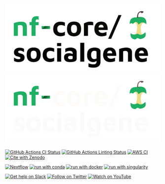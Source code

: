 # ![nf-core/socialgene](docs/images/nf-core-socialgene_logo_light.png#gh-light-mode-only) ![nf-core/socialgene](docs/images/nf-core-socialgene_logo_dark.png#gh-dark-mode-only)

[![GitHub Actions CI Status](https://github.com/nf-core/socialgene/workflows/nf-core%20CI/badge.svg)](https://github.com/nf-core/socialgene/actions?query=workflow%3A%22nf-core+CI%22)
[![GitHub Actions Linting Status](https://github.com/nf-core/socialgene/workflows/nf-core%20linting/badge.svg)](https://github.com/nf-core/socialgene/actions?query=workflow%3A%22nf-core+linting%22)
[![AWS CI](https://img.shields.io/badge/CI%20tests-full%20size-FF9900?labelColor=000000&logo=Amazon%20AWS)](https://nf-co.re/socialgene/results)
[![Cite with Zenodo](http://img.shields.io/badge/DOI-10.5281/zenodo.XXXXXXX-1073c8?labelColor=000000)](https://doi.org/10.5281/zenodo.XXXXXXX)

[![Nextflow](https://img.shields.io/badge/nextflow%20DSL2-%E2%89%A521.10.3-23aa62.svg?labelColor=000000)](https://www.nextflow.io/)
[![run with conda](http://img.shields.io/badge/run%20with-conda-3EB049?labelColor=000000&logo=anaconda)](https://docs.conda.io/en/latest/)
[![run with docker](https://img.shields.io/badge/run%20with-docker-0db7ed?labelColor=000000&logo=docker)](https://www.docker.com/)
[![run with singularity](https://img.shields.io/badge/run%20with-singularity-1d355c.svg?labelColor=000000)](https://sylabs.io/docs/)

[![Get help on Slack](http://img.shields.io/badge/slack-nf--core%20%23socialgene-4A154B?labelColor=000000&logo=slack)](https://nfcore.slack.com/channels/socialgene)
[![Follow on Twitter](http://img.shields.io/badge/twitter-%40nf__core-1DA1F2?labelColor=000000&logo=twitter)](https://twitter.com/nf_core)
[![Watch on YouTube](http://img.shields.io/badge/youtube-nf--core-FF0000?labelColor=000000&logo=youtube)](https://www.youtube.com/c/nf-core)
